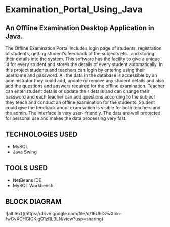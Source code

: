 # Examination_Portal_Using_Java
<h2>An Offline Examination Desktop Application in Java.</h2>
<p>The Offline Examination Portal includes login page of students, registration of
students, getting student’s feedback of the subjects etc., and storing their details into the
system. This software has the facility to give a unique id for every student and stores the
details of every student automatically.
In this project students and teachers can login by entering using their username and
password. All the data in the database is accessible by an administrator they could add,
update or remove any student details and also add the questions and answers required for
the offline examination. Teacher can enter student details or update their details and can
change their password and each teacher can add questions according to the subject they
teach and conduct an offline examination for the students. Student could give the feedback
about exam which is visible for both teachers and the admin. The interface is very user-
friendly. The data are well protected for personal use and makes the data processing very
fast.</p>
<h2>TECHNOLOGIES USED</h2>
<ul>
<li>MySQL</li>
<li>Java Swing</li>
</ul>

<h2>TOOLS USED</h2>
<ul>
<li>NetBeans IDE</li>
<li>MySQL Workbench</li>
</ul>

<h2>BLOCK DIAGRAM</h2>
![alt text](https://drive.google.com/file/d/16UhDzwXlcn-fwGvXCHGIGKjgO1zRL9LN/view?usp=sharing)


